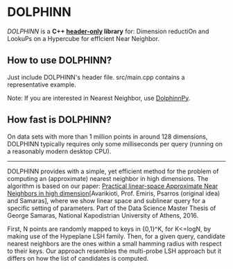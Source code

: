 # DOLPHINN
*DOLPHINN* is a **C++ [header-only](http://en.wikipedia.org/wiki/Header-only) library** for: Dimension reductiOn and LookuPs on a Hypercube for effIcient Near Neighbor.


## How to use DOLPHINN?

Just include DOLPHINN's header file. src/main.cpp contains a representative example.

Note: If you are interested in Nearest Neighbor, use [DolphinnPy](https://github.com/ipsarros/DolphinnPy).

## How fast is DOLPHINN?

On data sets with more than 1 million points in around 128 dimensions, DOLPHINN typically requires only some milliseconds per query (running on a reasonably modern desktop CPU).

---

DOLPHINN provides with a simple, yet efficient method for the problem of computing an (approximate) nearest neighbor in high dimensions. The algorithm is based on our paper: [Practical linear-space Approximate Near Neighbors in high dimension](https://arxiv.org/pdf/1612.07405.pdf)[Avarikioti, Prof. Emiris, Psarros (original idea) and Samaras], where we show linear space and sublinear query for a specific setting of parameters. Part of the Data Science Master Thesis of George Samaras, National Kapodistrian University of Athens, 2016.

First, N points are randomly mapped to keys in {0,1}^K, for K<=logN, by making use of the Hypeplane LSH family. Then, for a given query, candidate nearest neighbors are the ones within a small hamming radius with respect to their keys. Our approach resembles the multi-probe LSH approach but it differs on how the list of candidates is computed.
